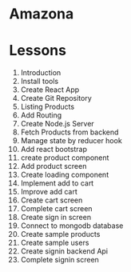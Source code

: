 # Amazona

# Lessons

1. Introduction
2. Install tools
3. Create React App
4. Create Git Repository
5. Listing Products
6. Add Routing
7. Create Node.js Server
8. Fetch Products from backend
9. Manage state by reducer hook
10. Add react bootstrap
11. create product component
12. Add product screen
13. Create loading component
14. Implement add to cart
15. Improve add cart
16. Create cart screen
17. Complete cart screen
18. Create sign in screen
19. Connect to mongodb database
20. Create sample products
21. Create sample users
22. Create signin backend Api
23. Complete signin screen
